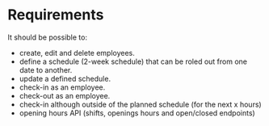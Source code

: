 # Requirements

It should be possible to:
- create, edit and delete employees.
- define a schedule (2-week schedule) that can be roled out from one date to another.
- update a defined schedule.
- check-in as an employee.
- check-out as an employee.
- check-in although outside of the planned schedule (for the next x hours)
- opening hours API (shifts, openings hours and open/closed endpoints)
